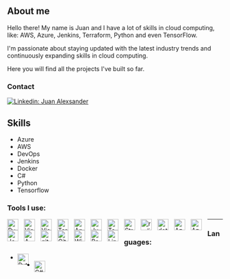 ## About me

Hello there! My name is Juan and I have a lot of skills in cloud computing, like: AWS, Azure, Jenkins, Terraform, Python and even TensorFlow.

I'm passionate about staying updated with the latest industry trends and continuously expanding skills in cloud computing.

Here you will find all the projects I've built so far.

### Contact

[![Linkedin: Juan Alexsander](https://img.shields.io/badge/-JuanAlexsander-blue?style=flat-square&logo=Linkedin&logoColor=white&link=https://www.linkedin.com/in/juan-alexsander-2674b0228/)](https://www.linkedin.com/in/juan-alexsander-2674b0228/)

## Skills

- Azure
- AWS
- DevOps
- Jenkins
- Docker
- C#
- Python
- Tensorflow


### Tools I use:

<img align="left" alt="Pycharm" width="26px" src="https://cdn.jsdelivr.net/gh/devicons/devicon@latest/icons/pycharm/pycharm-original.svg" style="padding-right:10px;" />
<img align="left" alt="Visual Studio" width="26px" src="https://cdn.jsdelivr.net/gh/devicons/devicon@latest/icons/visualstudio/visualstudio-original.svg" style="padding-right:10px;" />
<img align="left" alt="Visual Studio Code" width="26px" src="https://cdn.jsdelivr.net/gh/devicons/devicon@latest/icons/vscode/vscode-original.svg" style="padding-right:10px;" />
<img align="left" alt="Terraform" width="26px" src="https://cdn.jsdelivr.net/gh/devicons/devicon@latest/icons/terraform/terraform-original.svg" style="padding-right:10px;" />
<img align="left" alt="Anaconda" width="26px" src="https://cdn.jsdelivr.net/gh/devicons/devicon@latest/icons/anaconda/anaconda-original.svg" style="padding-right:10px;" />
<img align="left" alt="Jupyter" width="26px" src="https://cdn.jsdelivr.net/gh/devicons/devicon@latest/icons/jupyter/jupyter-original.svg" style="padding-right:10px;" />
<img align="left" alt="TensorFlow" width="26px" src="https://cdn.jsdelivr.net/gh/devicons/devicon@latest/icons/tensorflow/tensorflow-original.svg" style="padding-right:10px;" />
<img align="left" alt="Streamlit" width="26px" src="https://cdn.jsdelivr.net/gh/devicons/devicon@latest/icons/streamlit/streamlit-original.svg" style="padding-right:10px;" />
<img align="left" alt="redis" width="26px" src="https://cdn.jsdelivr.net/gh/devicons/devicon@latest/icons/redis/redis-original.svg" style="padding-right:10px;" />
<img align="left" alt="dotnetcore" width="26px" src="https://cdn.jsdelivr.net/gh/devicons/devicon@latest/icons/dotnetcore/dotnetcore-original.svg" style="padding-right:10px;" />
<img align="left" alt="Azure" width="26px" src="https://cdn.jsdelivr.net/gh/devicons/devicon@latest/icons/azure/azure-original.svg" style="padding-right:10px;" />
<img align="left" alt="AzureDevOps" width="26px" src="https://cdn.jsdelivr.net/gh/devicons/devicon@latest/icons/azuredevops/azuredevops-original.svg" style="padding-right:10px;" />
<img align="left" alt="Jenkins" width="26px" src="https://cdn.jsdelivr.net/gh/devicons/devicon@latest/icons/jenkins/jenkins-original.svg" style="padding-right:10px;" />
<img align="left" alt="AWS" width="26px" src="https://cdn.jsdelivr.net/gh/devicons/devicon@latest/icons/amazonwebservices/amazonwebservices-original-wordmark.svg" style="padding-right:10px;" />
<img align="left" alt="git" width="26px" src="https://cdn.jsdelivr.net/gh/devicons/devicon@latest/icons/git/git-original.svg" style="padding-right:10px;" />
<img align="left" alt="GitHubActions" width="26px" src="https://cdn.jsdelivr.net/gh/devicons/devicon@latest/icons/githubactions/githubactions-original.svg" style="padding-right:10px;" />
<img align="left" alt="Windows" width="26px" src="https://cdn.jsdelivr.net/gh/devicons/devicon@latest/icons/windows8/windows8-original.svg" style="padding-right:10px;" />
<img align="left" alt="Powershell" width="26px" src="https://cdn.jsdelivr.net/gh/devicons/devicon@latest/icons/powershell/powershell-original.svg" style="padding-right:10px;" />
<img align="left" alt="Linux" width="26px" src="https://cdn.jsdelivr.net/gh/devicons/devicon@latest/icons/linux/linux-original.svg"  style="padding-right:10px;" />

---

### Languages:

- <img align="left" alt="Python" width="26px" src="https://cdn.jsdelivr.net/gh/devicons/devicon@latest/icons/python/python-original.svg" style="padding-right:10px;" />
- <img align="left" alt="C#" width="26px" src="https://cdn.jsdelivr.net/gh/devicons/devicon@latest/icons/csharp/csharp-original.svg" style="padding-right:10px;" />


